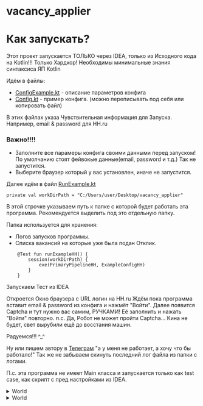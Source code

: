 # vacancy_applier


# Как запускать?

Этот проект запускается ТОЛЬКО через IDEA, только из Исходного кода на Kotlin!!! Только Хардкор!
Необходимы минимальные знания синтаксиса ЯП Kotlin

Идём в файлы:

* [ConfigExample.kt](src/main/kotlin/jobs/personal/ConfigExample.kt) - описание параметров конфига
* [Config.kt](src/main/kotlin/jobs/personal/Config.kt) - пример конфига. (можно переписывать под себя или
  копировать файл)

В этих файлах указа Чувствительная информация для Запуска. Например, email & password для HH.ru

### Важно!!!!
* Заполните все парамеры конфига своими данными перед запуском! По умолчанию стоят фейвокые данные(email, password и т.д.)
Так не запустится.
* Выберите браузер который у вас установлен, иначе не запустится.


Далее идём в файл [RunExample.kt](src/test/kotlin/jobs/RunExample.kt)

```private val workDirPath = "C:/Users/user/Desktop/vacancy_applier"```

В этой строчке указываем путь к папке с которой будет работать эта программа.
Рекомендуется выделить под это отдельную папку.

Папка используется для хранения:
* Логов запусков программы.
* Списка вакансий на которые уже была подан Отклик.

```
    @Test fun runExampleHH() {
        session(workDirPath) {
            exe(PrimaryPipelineHH, ExampleConfigHH)
        }
    }
```
Запускаем Тест из IDEA

Откроется Окно браузера с URL логин на HH.ru
Ждём пока программа вставит email & password из конфига и нажмёт "Войти".
Далее появится Captcha и тут нужно вас самим, РУЧКАМИ! Её заполнить и нажать "Войти" повторно.
п.с. Да, Робот не может пройти Captcha... Кина не будет, свет вырубили ещё до восстания машин.

Радуемся!!! ^_^

Ну или пишем автору в [Телеграм](https://t.me/Daniils_Loputevs) "а у меня не работает, а хочу что бы работало!"
Так же не забываем скинуть последний лог файла из папки с логами.

П.с. эта программа не имеет Main класса и запускается только как test case, как скрипт с пред настройками из IDEA.


<details>
<summary>World</summary>
<blockquote>
    :smile:
</blockquote>
</details>





<details><summary>World</summary>

    :smile:

</details>






[//]: # ()
[//]: # (<details>)

[//]: # (sdfasfasf)

[//]: # (</details>)

[//]: # ()
[//]: # (<ol>)

[//]: # ()
[//]: # ()
[//]: # ()
[//]: # ([//]: # &#40;<li> &#41;)
[//]: # ([//]: # &#40;<details>&#41;)
[//]: # ([//]: # &#40;<summary>Hello</summary>&#41;)
[//]: # ([//]: # &#40;<blockquote>&#41;)
[//]: # (  <details>)

[//]: # (sgasgasgasg)

[//]: # (</details>)

[//]: # ()
[//]: # ([//]: # &#40;</blockquote>&#41;)
[//]: # ()
[//]: # ([//]: # &#40;</details>&#41;)
[//]: # ()
[//]: # ([//]: # &#40;</li>&#41;)
[//]: # ()
[//]: # ()
[//]: # ()
[//]: # (<li> <details><summary>Hello</summary><blockquote>)

[//]: # (  <details><summary>World</summary><blockquote>)

[//]: # (    :smile:)

[//]: # (  </blockquote></details>)

[//]: # (</blockquote></details>)

[//]: # (</li>)

[//]: # (<li> <details><summary>Hello</summary><blockquote>)

[//]: # (  <details><summary>World</summary><blockquote>)

[//]: # (    :smile:)

[//]: # (  </blockquote></details>)

[//]: # (</blockquote></details>)

[//]: # (</li>)

[//]: # (</ol>)